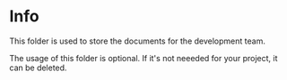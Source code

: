# Info

This folder is used to store the documents for the development team.

The usage of this folder is optional. If it's not neeeded for your project, it can be deleted.
